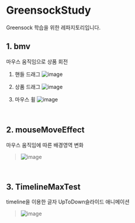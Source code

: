 # GreensockStudy
Greensock 학습을 위한 레파지토리입니다.

## 1. bmv
마우스 움직임으로 상품 회전
1. 핸들 드래그
![image](https://media3.giphy.com/media/P1uWTh1iWEdCndQnlo/giphy.gif)

2. 상품 드래그
![image](https://media3.giphy.com/media/kZZfWX2Mgc3KhlaLrN/giphy.gif)

3. 마우스 휠
![image](https://media3.giphy.com/media/y0hiWPL4XsBcArM5RU/giphy.gif)

<br>

## 2. mouseMoveEffect
마우스 움직임에 따른 배경영역 변화
>![image](https://media3.giphy.com/media/hAoo0JCVbsursP311c/giphy.gif)

<br>

## 3. TimelineMaxTest
timeline을 이용한 글자 UpToDown슬라이드 애니메이션
>![image](https://media3.giphy.com/media/I3FGIMqjYLfHzQOdVE/giphy.gif)
